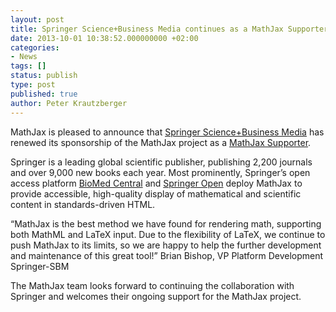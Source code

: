 ```yaml
---
layout: post
title: Springer Science+Business Media continues as a MathJax Supporter
date: 2013-10-01 10:38:52.000000000 +02:00
categories:
- News
tags: []
status: publish
type: post
published: true
author: Peter Krautzberger
---
```


MathJax is pleased to announce that [Springer Science+Business Media](http://www.springer.com/) has renewed its sponsorship of the MathJax project as a [MathJax Supporter](http://www.mathjax.org/sponsors/#supporters).

Springer is a leading global scientific publisher, publishing 2,200 journals and over 9,000 new books each year. Most prominently, Springer’s open access platform [BioMed Central](http://www.biomedcentral.com/) and [Springer Open](http://www.springeropen.com/) deploy MathJax to provide accessible, high-quality display of mathematical and scientific content in standards-driven HTML.

“MathJax is the best method we have found for rendering math, supporting both MathML and LaTeX input. Due to the flexibility of LaTeX, we continue to push MathJax to its limits, so we are happy to help the further development and maintenance of this great tool!” Brian Bishop, VP Platform Development Springer-SBM

The MathJax team looks forward to continuing the collaboration with Springer and welcomes their ongoing support for the MathJax project.